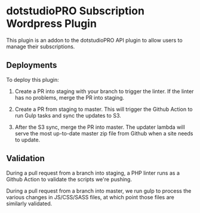 
# dotstudioPRO Subscription Wordpress Plugin

This plugin is an addon to the dotstudioPRO API plugin to allow users to manage their subscriptions.

## Deployments

To deploy this plugin: 

1. Create a PR into staging with your branch to trigger the linter. 
If the linter has no problems, merge the PR into staging.

2. Create a PR from staging to master. This will trigger the Github Action
to run Gulp tasks and sync the updates to S3.

3. After the S3 sync, merge the PR into master. The updater lambda will serve
the most up-to-date master zip file from Github when a site needs to update.

## Validation

During a pull request from a branch into staging,
a PHP linter runs as a Github Action to validate
the scripts we're pushing.

During a pull request from a branch into master,
we run gulp to process the various changes in
JS/CSS/SASS files, at which point those files are
similarly validated.